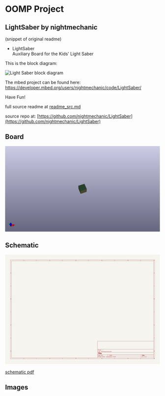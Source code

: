 # OOMP Project  
## LightSaber  by nightmechanic  
  
(snippet of original readme)  
  
- LightSaber  
Auxiliary Board for the Kids' Light Saber  
  
This is the block diagram:  
  
![Light Saber block diagram](LightSaber.png)  
  
The mbed project can be found here:  
https://developer.mbed.org/users/nightmechanic/code/LightSaber/  
  
Have Fun!  
  
  full source readme at [readme_src.md](readme_src.md)  
  
source repo at: [https://github.com/nightmechanic/LightSaber](https://github.com/nightmechanic/LightSaber)  
## Board  
  
[![working_3d.png](working_3d_600.png)](working_3d.png)  
## Schematic  
  
[![working_schematic.png](working_schematic_600.png)](working_schematic.png)  
  
[schematic pdf](working_schematic.pdf)  
## Images  
